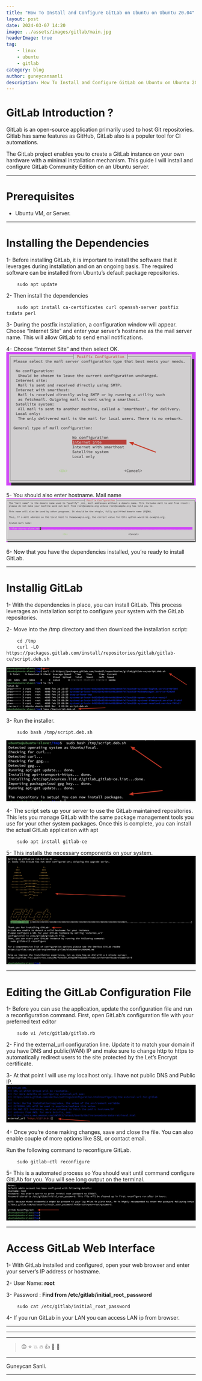 ```yaml
---
title: "How To Install and Configure GitLab on Ubuntu on Ubuntu 20.04"
layout: post
date: 2024-03-07 14:20
image: ../assets/images/gitlab/main.jpg
headerImage: true
tag:
    - linux
    - ubuntu
    - gitlab
category: blog
author: guneycansanli
description: How To Install and Configure GitLab on Ubuntu on Ubuntu 20.04
---
```


# GitLab Introduction ?

GitLab is an open-source application primarily used to host Git repositories. Gitlab has same features as GitHub, GitLab also is a populer tool for CI automations.

The GitLab project enables you to create a GitLab instance on your own hardware with a minimal installation mechanism. This guide I will install and configure GitLab Community Edition on an Ubuntu server.

---

# Prerequisites

-   Ubuntu VM, or Server.

---

# Installing the Dependencies

1- Before installing GitLab, it is important to install the software that it leverages during installation and on an ongoing basis. The required software can be installed from Ubuntu’s default package repositories.

```
    sudo apt update
```

2- Then install the dependencies

```
    sudo apt install ca-certificates curl openssh-server postfix tzdata perl
```

3- During the postfix installation, a configuration window will appear. Choose “Internet Site” and enter your server’s hostname as the mail server name. This will allow GitLab to send email notifications.

4- Choose “Internet Site” and then select OK.
![gitlab][1]

5- You should also enter hostname. Mail name
![gitlab][2]

6- Now that you have the dependencies installed, you’re ready to install GitLab.

---

# Installig GitLab

1- With the dependencies in place, you can install GitLab. This process leverages an installation script to configure your system with the GitLab repositories.

2- Move into the /tmp directory and then download the installation script:

```
    cd /tmp
    curl -LO https://packages.gitlab.com/install/repositories/gitlab/gitlab-ce/script.deb.sh
```

![gitlab][3]

3- Run the installer.

```
    sudo bash /tmp/script.deb.sh
```

![gitlab][4]

4- The script sets up your server to use the GitLab maintained repositories. This lets you manage GitLab with the same package management tools you use for your other system packages. Once this is complete, you can install the actual GitLab application with apt

```
    sudo apt install gitlab-ce
```

5- This installs the necessary components on your system.
![gitlab][5]

---

# Editing the GitLab Configuration File

1- Before you can use the application, update the configuration file and run a reconfiguration command. First, open GitLab’s configuration file with your preferred text editor

```
    sudo vi /etc/gitlab/gitlab.rb
```

2- Find the external_url configuration line. Update it to match your domain if you have DNS and public(WAN) IP and make sure to change http to https to automatically redirect users to the site protected by the Let’s Encrypt certificate.

3- At that point I will use my localhost only. I have not public DNS and Public IP.
![gitlab][6]

4- Once you’re done making changes, save and close the file. You can also enable couple of more options like SSL or contact email.

Run the following command to reconfigure GitLab.

```
    sudo gitlab-ctl reconfigure
```

5- This is a automated process so You should wait until command configure GitLAb for you. You will see long output on the terminal.
![gitlab][7]

---

# Access GitLab Web Interface

1- With GitLab installed and configured, open your web browser and enter your server’s IP address or hostname.

2- User Name: **root**

3- Password : **Find from /etc/gitlab/initial_root_password**

```
    sudo cat /etc/gitlab/initial_root_password
```

4- If you run GitLab in your LAN you can access LAN ip from browser.

---

---

---

> :blush: :star: :boom: :fire: :+1: :eyes: :metal:

---

Guneycan Sanli.

---

[1]: ../assets/images/gitlab/gitlab1.jpg
[2]: ../assets/images/gitlab/gitlab2.jpg
[3]: ../assets/images/gitlab/gitlab3.jpg
[4]: ../assets/images/gitlab/gitlab4.jpg
[5]: ../assets/images/gitlab/gitlab5.jpg
[6]: ../assets/images/gitlab/gitlab6.jpg
[7]: ../assets/images/gitlab/gitlab7.jpg
[8]: ../assets/images/gitlab/gitlab1.jpg
[9]: ../assets/images/gitlab/gitlab1.jpg

```

```
